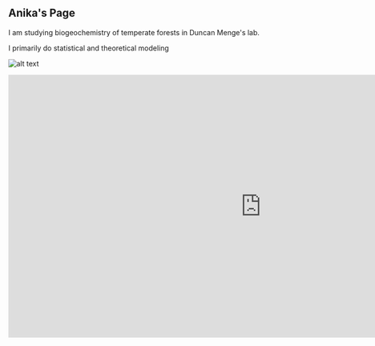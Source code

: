## Anika's Page

I am studying  biogeochemistry of temperate forests in Duncan Menge's lab. 

I primarily do statistical and theoretical modeling 

![alt text](https://www.birdlife.org/sites/default/files/styles/1600/public/bialowieza_forest_c_tomasz_wilk_0.jpg?itok=iXRoJtoL)

<iframe id="igraph" scrolling="no" style="border:none;" seamless="seamless" src="https://anikap22.github.io/malaria_asia.html" height="525" width="200%"></iframe>
